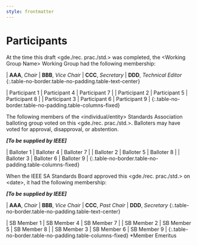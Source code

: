 ```yaml
---
style: frontmatter
---
```


# Participants

At the time this draft &lt;gde./rec. prac./std.&gt; was completed, the &lt;Working Group Name&gt; Working Group had the following membership:

| **AAA**, *Chair*
| **BBB**, *Vice Chair*
| **CCC**, *Secretary*
| **DDD**, *Technical Editor*
{:.table-no-border.table-no-padding.table-text-center}

| Participant 1 | Participant 4 | Participant 7 |
| Participant 2 | Participant 5 | Participant 8 |
| Participant 3 | Participant 6 | Participant 9 |
{:.table-no-border.table-no-padding.table-columns-fixed}

The following members of the &lt;individual/entity&gt; Standards Association balloting group voted on this &lt;gde./rec. prac./std.&gt;. Balloters may have voted for approval, disapproval, or abstention.

***[To be supplied by IEEE]***

| Balloter 1 | Balloter 4 | Balloter 7 |
| Balloter 2 | Balloter 5 | Balloter 8 |
| Balloter 3 | Balloter 6 | Balloter 9 |
{:.table-no-border.table-no-padding.table-columns-fixed}


When the IEEE SA Standards Board approved this &lt;gde./rec. prac./std.&gt; on &lt;date&gt;, it had the following membership:

***[To be supplied by IEEE]***

| **AAA**, *Chair*
| **BBB**, *Vice Chair*
| **CCC**, *Past Chair*
| **DDD**, *Secretary*
{:.table-no-border.table-no-padding.table-text-center}

| SB Member 1 | SB Member 4 | SB Member 7 |
| SB Member 2 | SB Member 5 | SB Member 8 |
| SB Member 3 | SB Member 6 | SB Member 9 |
{:.table-no-border.table-no-padding.table-columns-fixed}
*Member Emeritus

